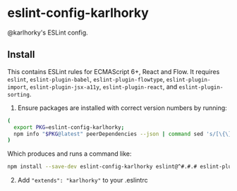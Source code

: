 # eslint-config-karlhorky

@karlhorky's ESLint config.

## Install

This contains ESLint rules for ECMAScript 6+, React and Flow. It requires `eslint`, `eslint-plugin-babel`, `eslint-plugin-flowtype`, `eslint-plugin-import`, `eslint-plugin-jsx-a11y`, `eslint-plugin-react`, and `eslint-plugin-sorting`.

1. Ensure packages are installed with correct version numbers by running:
  ```sh
  (
    export PKG=eslint-config-karlhorky;
    npm info "$PKG@latest" peerDependencies --json | command sed 's/[\{\},]//g ; s/: /@/g' | xargs npm install --save-dev "$PKG@latest"
  )
  ```

  Which produces and runs a command like:

  ```sh
  npm install --save-dev eslint-config-karlhorky eslint@^#.#.# eslint-plugin-babel@^#.#.# eslint-plugin-flowtype@^#.#.# eslint-plugin-import@^#.#.# eslint-plugin-jsx-a11y@^#.#.# eslint-plugin-react@^#.#.# eslint-plugin-sorting@^#.#.#
  ```

2. Add `"extends": "karlhorky"` to your .eslintrc
